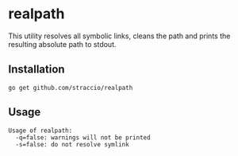 realpath
========

This utility resolves all symbolic links, cleans the path and prints the
resulting absolute path to stdout.

Installation
------------

	go get github.com/straccio/realpath

Usage
-----------
	Usage of realpath:
	  -q=false: warnings will not be printed
	  -s=false: do not resolve symlink
